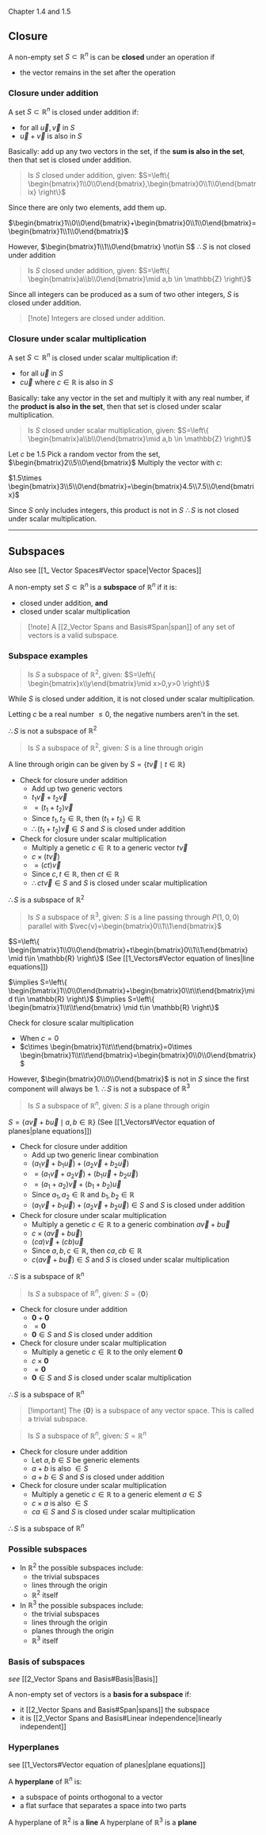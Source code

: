 Chapter 1.4 and 1.5


## Closure
A non-empty set $S \subset \mathbb{R}^{n}$ is can be **closed** under an operation if
- the vector remains in the set after the operation

### Closure under addition
A set  $S \subset \mathbb{R}^{n}$ is closed under addition if:
- for all $\vec{u},\vec{v}$ in $S$
- $\vec{u}+\vec{v}$ is also in $S$

Basically: add up any two vectors in the set, if the **sum is also in the set**, then that set is closed under addition.


> Is $S$ closed under addition, given:
> $S=\left\{ \begin{bmatrix}1\\0\\0\end{bmatrix},\begin{bmatrix}0\\1\\0\end{bmatrix} \right\}$

Since there are only two elements, add them up.

$\begin{bmatrix}1\\0\\0\end{bmatrix}+\begin{bmatrix}0\\1\\0\end{bmatrix}=\begin{bmatrix}1\\1\\0\end{bmatrix}$

However, $\begin{bmatrix}1\\1\\0\end{bmatrix} \not\in S$
$\therefore S$ is not closed under addition


> Is $S$ closed under addition, given:
> $S=\left\{ \begin{bmatrix}a\\b\\0\end{bmatrix}\mid a,b \in \mathbb{Z} \right\}$

Since all integers can be produced as a sum of two other integers, $S$ is closed under addition.

> [!note] Integers are closed under addition.


### Closure under scalar multiplication
A set $S \subset \mathbb{R}^{n}$ is closed under scalar multiplication if:
- for all $\vec{u}$ in $S$
- $c\vec{u}$ where $c \in \mathbb{R}$ is also in $S$

Basically: take any vector in the set and multiply it with any real number, if the **product is also in the set**, then that set is closed under scalar multiplication.


> Is $S$ closed under scalar multiplication, given:
> $S=\left\{ \begin{bmatrix}a\\b\\0\end{bmatrix}\mid a,b \in \mathbb{Z} \right\}$

Let $c$ be $1.5$
Pick a random vector from the set, $\begin{bmatrix}2\\5\\0\end{bmatrix}$
Multiply the vector with $c$:

$1.5\times \begin{bmatrix}3\\5\\0\end{bmatrix}=\begin{bmatrix}4.5\\7.5\\0\end{bmatrix}$

Since $S$ only includes integers, this product is not in $S$
$\therefore S$ is not closed under scalar multiplication.


---
## Subspaces
Also see [[1_ Vector Spaces#Vector space|Vector Spaces]]

A non-empty set $S \subset \mathbb{R}^{n}$ is a **subspace** of $\mathbb{R}^{n}$ if it is:
- closed under addition, **and**
- closed under scalar multiplication

> [!note] A [[2_Vector Spans and Basis#Span|span]] of any set of vectors is a valid subspace.

### Subspace examples

> Is $S$ a subspace of $\mathbb{R}^{2}$, given:
>$S=\left\{ \begin{bmatrix}x\\y\end{bmatrix}\mid x>0,y>0 \right\}$

While $S$ is closed under addition, it is not closed under scalar multiplication.

Letting $c$ be a real number $\leq 0$, the negative numbers aren't in the set.

$\therefore S$ is not a subspace of $\mathbb{R}^{2}$


> Is $S$ a subspace of $\mathbb{R}^{2}$, given:
> $S$ is a line through origin

A line through origin can be given by $S=\left\{ t\vec{v} \mid t \in \mathbb{R} \right\}$

- Check for closure under addition
	- Add up two generic vectors
	- $t_{1}\vec{v}+t_{2}\vec{v}$
	- $=(t_{1}+t_{2})\vec{v}$
	- Since $t_{1},t_{2}\in \mathbb{R}$, then $(t_{1}+t_{2})\in \mathbb{R}$
	- $\therefore (t_{1}+t_{2})\vec{v} \in S$ and $S$ is closed under addition
- Check for closure under scalar multiplication
	- Multiply a genetic $c \in \mathbb{R}$ to a generic vector $t\vec{v}$
	- $c\times(t\vec{v})$
	- $=(ct)\vec{v}$
	- Since $c,t\in \mathbb{R}$, then $ct\in \mathbb{R}$
	- $\therefore ct\vec{v} \in S$ and $S$ is closed under scalar multiplication

$\therefore S$ is a subspace of $\mathbb{R}^{2}$


> Is $S$ a subspace of $\mathbb{R}^{3}$, given:
> $S$ is a line passing through $P(1,0,0)$ parallel with $\vec{v}=\begin{bmatrix}0\\1\\1\end{bmatrix}$

$S=\left\{ \begin{bmatrix}1\\0\\0\end{bmatrix}+t\begin{bmatrix}0\\1\\1\end{bmatrix} \mid t\in \mathbb{R} \right\}$
(See [[1_Vectors#Vector equation of lines|line equations]])

$\implies S=\left\{ \begin{bmatrix}1\\0\\0\end{bmatrix}+\begin{bmatrix}0\\t\\t\end{bmatrix}\mid t\in \mathbb{R} \right\}$
$\implies S=\left\{ \begin{bmatrix}1\\t\\t\end{bmatrix} \mid t\in \mathbb{R} \right\}$

Check for closure scalar multiplication
- When $c=0$
- $c\times \begin{bmatrix}1\\t\\t\end{bmatrix}=0\times \begin{bmatrix}1\\t\\t\end{bmatrix}=\begin{bmatrix}0\\0\\0\end{bmatrix}$

However, $\begin{bmatrix}0\\0\\0\end{bmatrix}$ is not in $S$ since the first component will always be $1$.
$\therefore S$ is not a subspace of $\mathbb{R}^{3}$


> Is $S$ a subspace of $\mathbb{R}^{n}$, given:
> $S$ is a plane through origin

$S=\left\{ a\vec{v}+b\vec{u} \mid a,b \in \mathbb{R} \right\}$
(See [[1_Vectors#Vector equation of planes|plane equations]])

- Check for closure under addition
	- Add up two generic linear combination
	- $(a_{1}\vec{v}+b_{1}\vec{u})+(a_{2}\vec{v}+b_{2}\vec{u})$
	- $=(a_{1}\vec{v}+a_{2}\vec{v})+(b_{1}\vec{u}+b_{2}\vec{u})$
	- $=(a_{1}+a_{2})\vec{v}+(b_{1}+b_{2})\vec{u}$
	- Since $a_{1},a_{2} \in \mathbb{R}$ and $b_{1},b_{2} \in \mathbb{R}$ 
	- $(a_{1}\vec{v}+b_{1}\vec{u})+(a_{2}\vec{v}+b_{2}\vec{u}) \in S$ and $S$ is closed under addition
- Check for closure under scalar multiplication
	- Multiply a genetic $c \in \mathbb{R}$ to a generic combination $a\vec{v}+b\vec{u}$
	- $c\times(a\vec{v}+b\vec{u})$
	- $(ca)\vec{v}+(cb)\vec{u}$
	- Since $a,b,c \in \mathbb{R}$, then $ca,cb \in \mathbb{R}$
	- $c(a\vec{v}+b\vec{u}) \in S$ and $S$ is closed under scalar multiplication

$\therefore S$ is a subspace of $\mathbb{R}^{n}$


> Is $S$ a subspace of $\mathbb{R}^{n}$, given:
> $S=\left\{ \mathbf{0} \right\}$

- Check for closure under addition
	- $\mathbf{0}+\mathbf{0}$
	- $=\mathbf{0}$
	- $\mathbf{0} \in S$ and $S$ is closed under addition
- Check for closure under scalar multiplication
	- Multiply a genetic $c \in \mathbb{R}$ to the only element $\mathbf{0}$
	- $c\times\mathbf{0}$
	- $=\mathbf{0}$
	- $\mathbf{0} \in S$ and $S$ is closed under scalar multiplication

$\therefore S$ is a subspace of $\mathbb{R}^{n}$

> [!important] The $\{\mathbf{0}\}$ is a subspace of any vector space. This is called a trivial subspace.


> Is $S$ a subspace of $\mathbb{R}^{n}$, given:
> $S=\mathbb{R}^{n}$

- Check for closure under addition
	- Let $a,b \in S$ be generic elements
	- $a+b$ is also $\in S$
	- $a+b \in S$ and $S$ is closed under addition
- Check for closure under scalar multiplication
	- Multiply a genetic $c \in \mathbb{R}$ to a generic element $a\in S$
	- $c\times a$ is also $\in S$
	- $ca\in S$ and $S$ is closed under scalar multiplication

$\therefore S$ is a subspace of $\mathbb{R}^{n}$


### Possible subspaces

- In $\mathbb{R}^{2}$ the possible subspaces include:
	- the trivial subspaces
	- lines through the origin
	- $\mathbb{R}^{2}$ itself
- In $\mathbb{R}^{3}$ the possible subspaces include:
	- the trivial subspaces
	- lines through the origin
	- planes through the origin
	- $\mathbb{R}^{3}$ itself


### Basis of subspaces
*see* [[2_Vector Spans and Basis#Basis|Basis]]

A non-empty set of vectors is a **basis for a subspace** if:
- it [[2_Vector Spans and Basis#Span|spans]] the subspace
- it is [[2_Vector Spans and Basis#Linear independence|linearly independent]]


### Hyperplanes
see [[1_Vectors#Vector equation of planes|plane equations]]

A **hyperplane** of $\mathbb{R}^{n}$ is:
- a subspace of points orthogonal to a vector
- a flat surface that separates a space into two parts

A hyperplane of $\mathbb{R}^{2}$ is a **line**
A hyperplane of $\mathbb{R}^{3}$ is a **plane**


